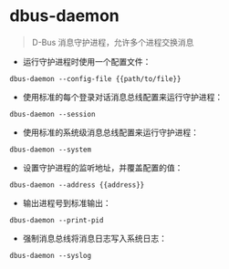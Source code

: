# dbus-daemon

> D-Bus 消息守护进程，允许多个进程交换消息

- 运行守护进程时使用一个配置文件：

`dbus-daemon --config-file {{path/to/file}}`

- 使用标准的每个登录对话消息总线配置来运行守护进程：

`dbus-daemon --session`

- 使用标准的系统级消息总线配置来运行守护进程：

`dbus-daemon --system`

- 设置守护进程的监听地址，并覆盖配置的值：

`dbus-daemon --address {{address}}`

- 输出进程号到标准输出：

`dbus-daemon --print-pid`

- 强制消息总线将消息日志写入系统日志：

`dbus-daemon --syslog`

[#]: contributors: ([Jack])